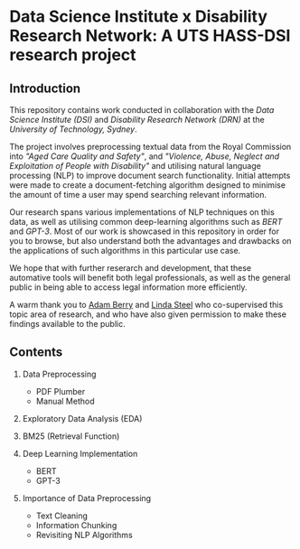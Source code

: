 # Data Science Institute x Disability Research Network: A UTS HASS-DSI research project
## Introduction

This repository contains work conducted in collaboration with the _Data Science Institute (DSI)_ and _Disability Research Network (DRN)_ at the _University of Technology, Sydney_. 

The project involves preprocessing textual data from the Royal Commission into _"Aged Care Quality and Safety"_, and _"Violence, Abuse, Neglect and Exploitation of People with Disability"_ and utilising natural language processing (NLP) to improve document search functionality. Initial attempts were made to create a document-fetching algorithm designed to minimise the amount of time a user may spend searching relevant information.

Our research spans various implementations of NLP techniques on this data, as well as utilising common deep-learning algorithms such as _BERT_ and _GPT-3_. Most of our work is showcased in this repository in order for you to browse, but also understand both the advantages and drawbacks on the applications of such algorithms in this particular use case.

We hope that with further reserarch and development, that these automative tools will benefit both legal professionals, as well as the general public in being able to access legal information more efficiently.

A warm thank you to [Adam Berry](https://profiles.uts.edu.au/Adam.Berry) and [Linda Steel](https://profiles.uts.edu.au/Linda.Steele) who co-supervised this topic area of research, and who have also given permission to make these findings available to the public.

## Contents

1. Data Preprocessing
    - PDF Plumber
    - Manual Method

2. Exploratory Data Analysis (EDA)

3. BM25 (Retrieval Function)

4. Deep Learning Implementation
    - BERT
    - GPT-3

5. Importance of Data Preprocessing
    - Text Cleaning
    - Information Chunking
    - Revisiting NLP Algorithms
